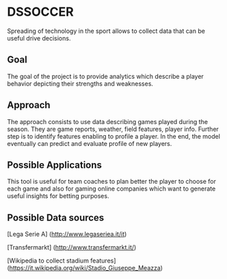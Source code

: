 # DSSOCCER
Spreading of technology in the sport allows to collect data that can be useful drive decisions.

## Goal ##
The goal of the project is to provide analytics which describe a player behavior depicting their strengths and weaknesses.

## Approach ##
The approach consists to use data describing games played during the season. They are game reports, weather, field features, player info. Further step is to identify features enabling to profile a player. In the end, the model eventually can predict and evaluate profile of new players.  

## Possible Applications ##
This tool is useful for team coaches to plan better the player to choose for each game and also for gaming online companies which want to generate useful insights for betting purposes. 

## Possible Data sources ##

[Lega Serie A] (http://www.legaseriea.it/it)

[Transfermarkt] (http://www.transfermarkt.it/)

[Wikipedia to collect stadium features] (https://it.wikipedia.org/wiki/Stadio_Giuseppe_Meazza)
